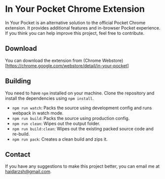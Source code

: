 # In Your Pocket Chrome Extension

In Your Pocket is an alternative solution to the official Pocket Chrome extension. It provides additional features and in-browser Pocket experience. If you think you can help improve this project, feel free to contribute.

## Download

You can download the extension from (Chrome Webstore)[https://chrome.google.com/webstore/detail/in-your-pocket]

## Building

You need to have `npm` installed on your machine. Clone the repository and install the dependencies using `npm install`.

* `npm run watch`: Packs the source using development config and runs webpack in watch mode.
* `npm run build`: Packs the source using production config.
* `npm run clean`: Wipes out the output folder.
* `npm run build:clean`: Wipes out the existing packed source code and re-build.
* `npm run pack`: Creates a clean build and zips it.

## Contact

If you have any suggestions to make this project better, you can email me at haidarzsh@gmail.com.
